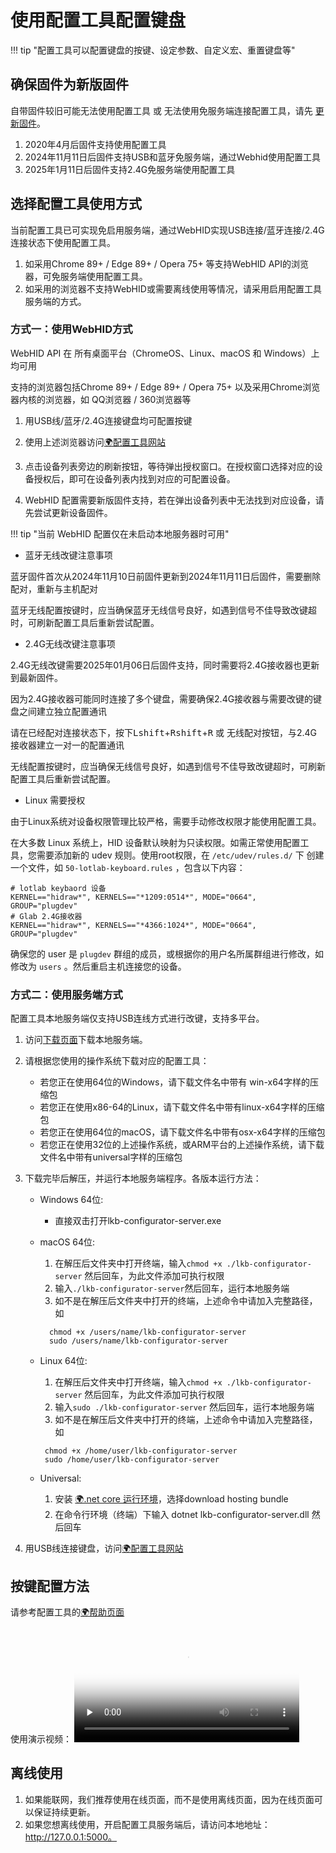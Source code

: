 使用配置工具配置键盘
==========

!!! tip "配置工具可以配置键盘的按键、设定参数、自定义宏、重置键盘等"

确保固件为新版固件
-----------

自带固件较旧可能无法使用配置工具 或 无法使用免服务端连接配置工具，请先 [更新固件](upgrade.md)。

1. 2020年4月后固件支持使用配置工具
2. 2024年11月11日后固件支持USB和蓝牙免服务端，通过Webhid使用配置工具
3. 2025年1月11日后固件支持2.4G免服务端使用配置工具

选择配置工具使用方式
-------
当前配置工具已可实现免启用服务端，通过WebHID实现USB连接/蓝牙连接/2.4G连接状态下使用配置工具。

1. 如采用Chrome 89+ / Edge 89+ / Opera 75+ 等支持WebHID API的浏览器，可免服务端使用配置工具。
2. 如采用的浏览器不支持WebHID或需要离线使用等情况，请采用启用配置工具服务端的方式。

### 方式一：使用WebHID方式

WebHID API 在 所有桌面平台（ChromeOS、Linux、macOS 和 Windows）上均可用

支持的浏览器包括Chrome 89+ / Edge 89+ / Opera 75+ 以及采用Chrome浏览器内核的浏览器，如 QQ浏览器 / 360浏览器等

1. 用USB线/蓝牙/2.4G连接键盘均可配置按键

2. 使用上述浏览器访问[🌍配置工具网站](https://keyboard.lotlab.org/)

3. 点击设备列表旁边的刷新按钮，等待弹出授权窗口。在授权窗口选择对应的设备授权后，即可在设备列表内找到对应的可配置设备。

4. WebHID 配置需要新版固件支持，若在弹出设备列表中无法找到对应设备，请先尝试更新设备固件。

!!! tip "当前 WebHID 配置仅在未启动本地服务器时可用"

- 蓝牙无线改键注意事项

蓝牙固件首次从2024年11月10日前固件更新到2024年11月11日后固件，需要删除配对，重新与主机配对

蓝牙无线配置按键时，应当确保蓝牙无线信号良好，如遇到信号不佳导致改键超时，可刷新配置工具后重新尝试配置。

- 2.4G无线改键注意事项

2.4G无线改键需要2025年01月06日后固件支持，同时需要将2.4G接收器也更新到最新固件。

因为2.4G接收器可能同时连接了多个键盘，需要确保2.4G接收器与需要改键的键盘之间建立独立配置通讯

请在已经配对连接状态下，按下<kbd>Lshift</kbd>+<kbd>Rshift</kbd>+<kbd>R</kbd> 或 无线配对按钮，与2.4G接收器建立一对一的配置通讯

无线配置按键时，应当确保无线信号良好，如遇到信号不佳导致改键超时，可刷新配置工具后重新尝试配置。

- Linux 需要授权

由于Linux系统对设备权限管理比较严格，需要手动修改权限才能使用配置工具。

在大多数 Linux 系统上，HID 设备默认映射为只读权限。如需正常使用配置工具，您需要添加新的 udev 规则。使用root权限，在 ```/etc/udev/rules.d/``` 下 创建一个文件，如 ```50-lotlab-keyboard.rules``` ，包含以下内容：

```
# lotlab keybaord 设备
KERNEL=="hidraw*", KERNELS=="*1209:0514*", MODE="0664", GROUP="plugdev"
# Glab 2.4G接收器
KERNEL=="hidraw*", KERNELS=="*4366:1024*", MODE="0664", GROUP="plugdev"
```
确保您的 user 是 ```plugdev``` 群组的成员，或根据你的用户名所属群组进行修改，如修改为 ```users``` 。然后重启主机连接您的设备。


### 方式二：使用服务端方式

配置工具本地服务端仅支持USB连线方式进行改键，支持多平台。

1. 访问[下载页面](down/download.md)下载本地服务端。 

2. 请根据您使用的操作系统下载对应的配置工具：

    - 若您正在使用64位的Windows，请下载文件名中带有 win-x64字样的压缩包
    - 若您正在使用x86-64的Linux，请下载文件名中带有linux-x64字样的压缩包
    - 若您正在使用64位的macOS，请下载文件名中带有osx-x64字样的压缩包
    - 若您正在使用32位的上述操作系统，或ARM平台的上述操作系统，请下载文件名中带有universal字样的压缩包

3. 下载完毕后解压，并运行本地服务端程序。各版本运行方法：

    - Windows 64位: 
        - 直接双击打开lkb-configurator-server.exe

    - macOS 64位: 

        1. 在解压后文件夹中打开终端，输入```chmod +x ./lkb-configurator-server``` 然后回车，为此文件添加可执行权限
        2. 输入```./lkb-configurator-server```然后回车，运行本地服务端
        3.  如不是在解压后文件夹中打开的终端，上述命令中请加入完整路径，如
        ```
          chmod +x /users/name/lkb-configurator-server
          sudo /users/name/lkb-configurator-server
        ```

    - Linux 64位: 
        1. 在解压后文件夹中打开终端，输入```chmod +x ./lkb-configurator-server``` 然后回车，为此文件添加可执行权限
        2. 输入```sudo ./lkb-configurator-server``` 然后回车，运行本地服务端
        3. 如不是在解压后文件夹中打开的终端，上述命令中请加入完整路径，如
       ```
        chmod +x /home/user/lkb-configurator-server
        sudo /home/user/lkb-configurator-server
        ```

    - Universal: 
    
        1. 安装 [🌍.net core 运行环境](https://dotnet.microsoft.com/download/dotnet-core/current/runtime)，选择download hosting bundle
        2. 在命令行环境（终端）下输入 dotnet lkb-configurator-server.dll 然后回车

4. 用USB线连接键盘，访问[🌍配置工具网站](https://keyboard.lotlab.org/)

按键配置方法
----------

请参考配置工具的[🌍帮助页面](https://keyboard.lotlab.org/help)

使用演示视频：
<video id="video" width="360px" height="auto" controls="controls" preload="none" poster="https://wiki.glab.online/img/videoicon.png">
<source id="mp4" src="https://down.glab.online:5550/lkb-configurator.mp4" type="video/mp4">
  您的浏览器不支持播放此视频
</video>

离线使用
-------

1. 如果能联网，我们推荐使用在线页面，而不是使用离线页面，因为在线页面可以保证持续更新。
2. 如果您想离线使用，开启配置工具服务端后，请访问本地地址：http://127.0.0.1:5000。